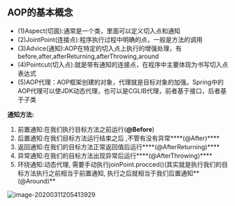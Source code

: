## AOP的基本概念

- (1)Aspect(切面):通常是一个类，里面可以定义切入点和通知
- (2)JointPoint(连接点):程序执行过程中明确的点，一般是方法的调用
- (3)Advice(通知):AOP在特定的切入点上执行的增强处理，有before,after,afterReturning,afterThrowing,around
- (4)Pointcut(切入点):就是带有通知的连接点，在程序中主要体现为书写切入点表达式
- (5)AOP代理：AOP框架创建的对象，代理就是目标对象的加强。Spring中的AOP代理可以使JDK动态代理，也可以是CGLIB代理，前者基于接口，后者基于子类



**通知方法:**

1. 前置通知:在我们执行目标方法之前运行(**@Before**)
2. 后置通知:在我们目标方法运行结束之后 ,不管有没有异常***\*(@After)\****
3. 返回通知:在我们的目标方法正常返回值后运行***\*(@AfterReturning)\****
4. 异常通知:在我们的目标方法出现异常后运行***\*(@AfterThrowing)\****
5. 环绕通知:动态代理, 需要手动执行joinPoint.procced()(其实就是执行我们的目标方法执行之前相当于前置通知, 执行之后就相当于我们后置通知**(@Around)**



![image-20200311205413929](F:\OneDrive\MarkDown\images\image-20200311205413929.png)